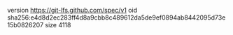 version https://git-lfs.github.com/spec/v1
oid sha256:e4d8d2ec283ff4d8a9cbb8c489612da5de9ef0894ab8442095d73e15b0826207
size 4118
